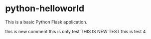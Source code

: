 # python-helloworld

This is a basic Python Flask application.


this is new comment 
this is only test 
THIS IS NEW TEST 
this is test 4

